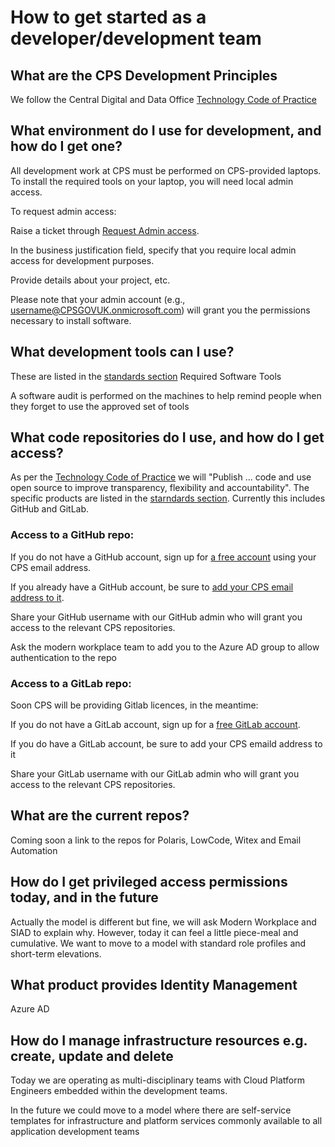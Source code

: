 # How to get started as a developer/development team

## What are the CPS Development Principles

We follow the Central Digital and Data Office [Technology Code of Practice](https://www.gov.uk/guidance/the-technology-code-of-practice#be-open-and-use-open-source)

## What environment do I use for development, and how do I get one?

All development work at CPS must be performed on CPS-provided laptops. To install the required tools on your laptop, you will need local admin access.

To request admin access:

Raise a ticket through [Request Admin access](https://cpsprod1.service-now.com/esc?id=sc_cat_item&table=sc_cat_item&sys_id=47594fa61b861510729e42a7b04bcbb1).

In the business justification field, specify that you require local admin access for development purposes. 

Provide details about your project, etc.

Please note that your admin account (e.g., username@CPSGOVUK.onmicrosoft.com) will grant you the permissions necessary to install software.

## What development tools can I use?

These are listed in the [standards section](../../standards/archtecture/Accepted-Software/code-development.md)
Required Software Tools

A software audit is performed on the machines to help remind people when they forget to use the approved set of tools

## What code repositories do I use, and how do I get access?

As per the [Technology Code of Practice](https://www.gov.uk/guidance/the-technology-code-of-practice#be-open-and-use-open-source) we will "Publish ... code and use open source to improve transparency, flexibility and accountability". 
The specific products are listed in the [starndards section](../../standards/archtecture/Accepted-Software/code-development.md). Currently this includes GitHub and GitLab.

### Access to a GitHub repo: 

If you do not have a GitHub account, sign up for [a free account](https://github.com/signup) using your CPS email address.

If you already have a GitHub account, be sure to [add your CPS email address to it](https://docs.github.com/en/account-and-profile/setting-up-and-managing-your-personal-account-on-github/managing-email-preferences/adding-an-email-address-to-your-github-account).

Share your GitHub username with our GitHub admin who will grant you access to the relevant CPS repositories.

Ask the modern workplace team to add you to the Azure AD group to allow authentication to the repo

### Access to a GitLab repo:

Soon CPS will be providing Gitlab licences, in the meantime:

If you do not have a GitLab account, sign up for a [free GitLab account](https://gitlab.com/users/sign_up).

If you do have a GitLab account, be sure to add your CPS emaild address to it

Share your GitLab username with our GitLab admin who will grant you access to the relevant CPS repositories.


## What are the current repos?

Coming soon a link to the repos for Polaris, LowCode, Witex and Email Automation


## How do I get privileged access permissions today, and in the future

Actually the model is different but fine, we will ask Modern Workplace and SIAD to explain why. However, today it can feel a little  piece-meal and cumulative. We want to move to a model with standard role profiles and short-term elevations.



## What product provides Identity Management

Azure AD

## How do I manage infrastructure resources e.g. create, update and delete

Today we are operating as multi-disciplinary teams with Cloud Platform Engineers embedded within the development teams.

In the future we could move to a model where there are self-service templates for infrastructure and platform services commonly available to all application development teams
